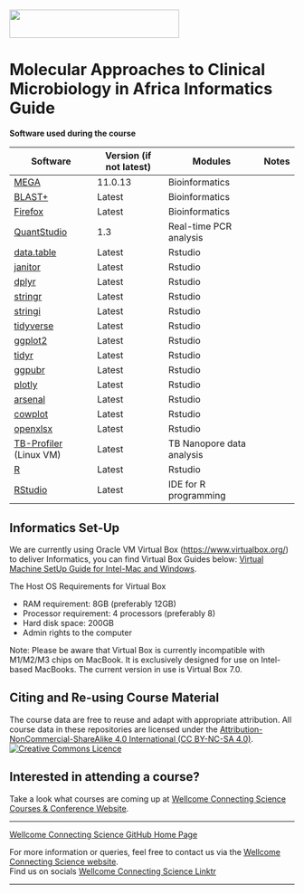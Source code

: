 # <img src="https://coursesandconferences.wellcomeconnectingscience.org/wp-content/themes/wcc_courses_and_conferences/dist/assets/svg/logo.svg" width="300" height="50"> 

# Molecular Approaches to Clinical Microbiology in Africa Informatics Guide

**Software used during the course**

| Software                                                                 | Version (if not latest) | Modules                           | Notes  |
|--------------------------------------------------------------------------|-------------------------|----------------------------------|---------|
| [MEGA](https://www.megasoftware.net/)                                    | 11.0.13                 | Bioinformatics                   | |
| [BLAST+](https://blast.ncbi.nlm.nih.gov/Blast.cgi?PAGE_TYPE=BlastDocs)      |   Latest             | Bioinformatics                   | |
| [Firefox](https://www.mozilla.org/en-US/firefox/new/)                    | Latest                  | Bioinformatics                   | |
| [QuantStudio](https://www.thermofisher.com/order/catalog/product/QuantStudio) | 1.3                | Real-time PCR analysis           | |
| [data.table](https://cran.r-project.org/web/packages/data.table/index.html) | Latest               | Rstudio                          | |
| [janitor](https://cran.r-project.org/web/packages/janitor/index.html)    | Latest                  | Rstudio                          | |
| [dplyr](https://cran.r-project.org/web/packages/dplyr/index.html)        | Latest                  | Rstudio                          | |
| [stringr](https://cran.r-project.org/web/packages/stringr/index.html)    | Latest                  | Rstudio                          | |
| [stringi](https://cran.r-project.org/web/packages/stringi/index.html)    | Latest                  | Rstudio                          | |
| [tidyverse](https://www.tidyverse.org/packages/)                         | Latest                  | Rstudio                          | |
| [ggplot2](https://cran.r-project.org/web/packages/ggplot2/index.html)    | Latest                  | Rstudio                          | |
| [tidyr](https://cran.r-project.org/web/packages/tidyr/index.html)        | Latest                  | Rstudio                          | |
| [ggpubr](https://cran.r-project.org/web/packages/ggpubr/index.html)      | Latest                  | Rstudio                          | |
| [plotly](https://cran.r-project.org/web/packages/plotly/index.html)      | Latest                  | Rstudio                          |  |
| [arsenal](https://cran.r-project.org/web/packages/arsenal/index.html)    | Latest                  | Rstudio                          |  |
| [cowplot](https://cran.r-project.org/web/packages/cowplot/index.html)    | Latest                  | Rstudio                          |  |
| [openxlsx](https://cran.r-project.org/web/packages/openxlsx/index.html)  | Latest                  | Rstudio                          |  |
| [TB-Profiler](https://github.com/jodyphelan/TBProfiler) (Linux VM)       | Latest                  | TB Nanopore data analysis        |  |
| [R](https://www.r-project.org/)                                           | Latest                 | Rstudio                          |  |
| [RStudio](https://rstudio.com/products/rstudio/download/)                 | Latest                 | IDE for R programming            |  |


## Informatics Set-Up
We are currently using Oracle VM Virtual Box (https://www.virtualbox.org/) to deliver Informatics, you can find Virtual Box Guides below:
[Virtual Machine SetUp Guide for Intel-Mac and Windows](https://github.com/WCSCourses/index/blob/main/VM%20Guide.pdf). <br />

The Host OS Requirements for Virtual Box <br />
- RAM requirement: 8GB (preferably 12GB) <br />
- Processor requirement: 4 processors (preferably 8) <br />
- Hard disk space: 200GB <br />
- Admin rights to the computer <br />

Note: Please be aware that Virtual Box is currently incompatible with M1/M2/M3 chips on MacBook.
It is exclusively designed for use on Intel-based MacBooks. The current version in use is Virtual Box 7.0.

## Citing and Re-using Course Material

The course data are free to reuse and adapt with appropriate attribution. All course data in these repositories are licensed under the <a rel="license" href="https://creativecommons.org/licenses/by-nc-sa/4.0/">Attribution-NonCommercial-ShareAlike 4.0 International (CC BY-NC-SA 4.0)</a>. <a rel="license" href="http://creativecommons.org/licenses/by/4.0/"><img alt="Creative Commons Licence" style="border-width:0" src="https://i.creativecommons.org/l/by-nc-sa/4.0/88x31.png" /></a><br /> 

## Interested in attending a course?

Take a look what courses are coming up at [Wellcome Connecting Science Courses & Conference Website](https://coursesandconferences.wellcomeconnectingscience.org/our-events/).

---

[Wellcome Connecting Science GitHub Home Page](https://github.com/WCSCourses) 

For more information or queries, feel free to contact us via the [Wellcome Connecting Science website](https://coursesandconferences.wellcomeconnectingscience.org).<br /> 
Find us on socials [Wellcome Connecting Science Linktr](https://linktr.ee/eventswcs)

---
